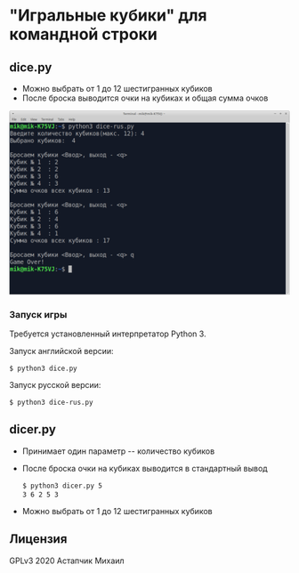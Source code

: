 # "Игральные кубики" для командной строки


## dice.py

* Можно выбрать от 1 до 12 шестигранных кубиков
* После броска выводится очки на кубиках и общая сумма очков

![Игральные кубики](../fig/dicer.png)


### Запуск игры

Требуется установленный интерпретатор Python 3.

Запуск английской версии:

    $ python3 dice.py

Запуск русской версии:

    $ python3 dice-rus.py


## dicer.py

* Принимает один параметр -- количество кубиков
* После броска очки на кубиках выводится в стандартный вывод

      $ python3 dicer.py 5
      3 6 2 5 3

* Можно выбрать от 1 до 12 шестигранных кубиков


## Лицензия

GPLv3 2020 Астапчик Михаил
